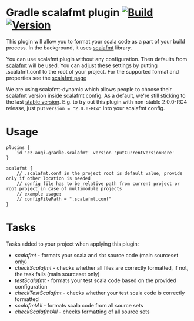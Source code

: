 # Gradle scalafmt plugin [![Build](https://github.com/augi/gradle-scalafmt/actions/workflows/build.yml/badge.svg)](https://github.com/augi/gradle-scalafmt/actions/workflows/build.yml) [![Version](https://badgen.net/maven/v/maven-central/cz.augi/gradle-scalafmt)](https://repo1.maven.org/maven2/cz/augi/gradle-scalafmt/)

This plugin will allow you to format your scala code as a part of your build process. In the background, it uses [scalafmt](https://github.com/scalameta/scalafmt) library.

You can use scalafmt plugin without any configuration. Then defaults from [scalafmt](http://scalameta.org/scalafmt/) will be used. You can adjust these settings by putting .scalafmt.conf to the root of your project. For the supported format and properties see the [scalafmt page](http://scalameta.org/scalafmt/)

We are using scalafmt-dynamic which allows people to choose their scalafmt version inside scalafmt config. As a default, we're still sticking to the last [stable version](https://github.com/alenkacz/gradle-scalafmt/blob/master/src/main/groovy/cz/alenkacz/gradle/scalafmt/ScalafmtFormatBase.groovy#L16). E.g. to try out this plugin with non-stable 2.0.0-RC4 release, just put `version = "2.0.0-RC4"` into your scalafmt config. 

Usage
====================

	plugins {
		id 'cz.augi.gradle.scalafmt' version 'putCurrentVersionHere'
	}
	
	scalafmt {
	    // .scalafmt.conf in the project root is default value, provide only if other location is needed
	    // config file has to be relative path from current project or root project in case of multimodule projects
	    // example usage: 
	    // configFilePath = ".scalafmt.conf"
	}


Tasks
====================
Tasks added to your project when applying this plugin:

- *scalafmt* - formats your scala and sbt source code (main sourceset only)
- *checkScalafmt* - checks whether all files are correctly formatted, if not, the task fails  (main sourceset only)
- *testScalafmt* - formats your test scala code based on the provided configuration
- *checkTestScalafmt* - checks whether your test scala code is correctly formatted
- *scalafmtAll* - formats scala code from all source sets
- *checkScalafmtAll* - checks formatting of all source sets

